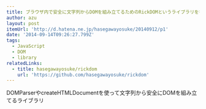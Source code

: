 ```yaml
---
title: ブラウザ内で安全に文字列からDOMを組み立てるためのRickDOMというライブラリを書いた - 葉っぱ日記
author: azu
layout: post
itemUrl: 'http://d.hatena.ne.jp/hasegawayosuke/20140912/p1'
date: '2014-09-14T09:26:27.799Z'
tags:
  - JavaScript
  - DOM
  - library
relatedLinks:
  - title: hasegawayosuke/rickdom
    url: 'https://github.com/hasegawayosuke/rickdom'
---
```

DOMParserやcreateHTMLDocumentを使って文字列から安全にDOMを組み立てるライブラリ
